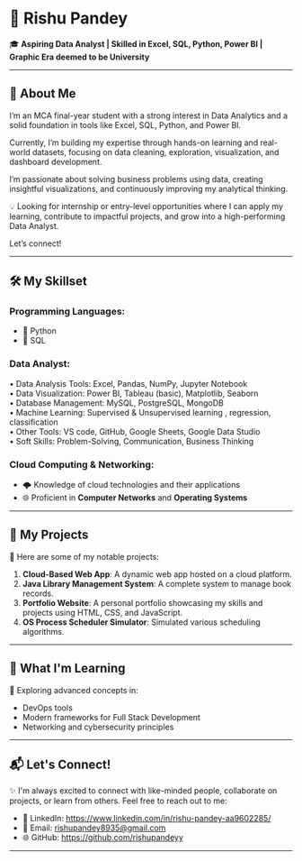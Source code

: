 

# 🌟 **Rishu Pandey**  

🎓 **Aspiring Data Analyst | Skilled in Excel, SQL, Python, Power BI | Graphic Era deemed to be University**  

---

## 👋 **About Me**  
I’m an MCA final-year student with a strong interest in Data Analytics and a solid foundation in tools like Excel, SQL, Python, and Power BI.

Currently, I’m building my expertise through hands-on learning and real-world datasets, focusing on data cleaning, exploration, visualization, and dashboard development.

I’m passionate about solving business problems using data, creating insightful visualizations, and continuously improving my analytical thinking.

💡 Looking for internship or entry-level opportunities where I can apply my learning, contribute to impactful projects, and grow into a high-performing Data Analyst.

Let’s connect!

---

## 🛠️ **My Skillset**  
### **Programming Languages:**  
- 🔹 Python
- 🔹 SQL  

### **Data Analyst:**  
•	Data Analysis Tools: Excel, Pandas, NumPy, Jupyter Notebook  
•	Data Visualization: Power BI, Tableau (basic), Matplotlib, Seaborn  
•	Database Management: MySQL, PostgreSQL, MongoDB  
•	Machine Learning: Supervised & Unsupervised learning , regression, classification  
•	Other Tools: VS code,  GitHub, Google Sheets, Google Data Studio  
•	Soft Skills: Problem-Solving, Communication, Business Thinking
 

### **Cloud Computing & Networking:**  
- 🌩️ Knowledge of cloud technologies and their applications  
- 🌐 Proficient in **Computer Networks** and **Operating Systems**

---

## 📂 **My Projects**  
🚀 Here are some of my notable projects:  
1. **Cloud-Based Web App**: A dynamic web app hosted on a cloud platform.  
2. **Java Library Management System**: A complete system to manage book records.  
3. **Portfolio Website**: A personal portfolio showcasing my skills and projects using HTML, CSS, and JavaScript.  
4. **OS Process Scheduler Simulator**: Simulated various scheduling algorithms.  

---

## 🎯 **What I'm Learning**  
🌱 Exploring advanced concepts in:  
- DevOps tools  
- Modern frameworks for Full Stack Development  
- Networking and cybersecurity principles  

---

## 📬 **Let's Connect!**  
✨ I'm always excited to connect with like-minded people, collaborate on projects, or learn from others. Feel free to reach out to me:  
- 💼 LinkedIn: https://www.linkedin.com/in/rishu-pandey-aa9602285/  
- 📧 Email: rishupandey8935@gmail.com  
- 🌐 GitHub: https://github.com/rishupandeyy 

---
